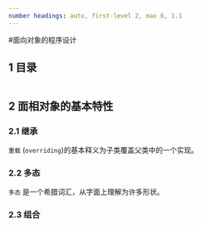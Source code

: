 ```yaml
---
number headings: auto, first-level 2, max 6, 1.1
---
```

#面向对象的程序设计

## 1 目录

```toc
```

## 2 面相对象的基本特性

### 2.1 继承


`重载` (`overriding`)的基本释义为子类覆盖父类中的一个实现。

### 2.2 多态

`多态` 是一个希腊词汇，从字面上理解为许多形状。

### 2.3 组合

